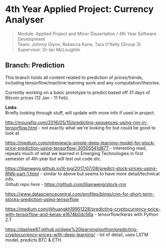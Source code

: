 # 4th Year Applied Project: Currency Analyser

> Module: Applied Project and Minor Dissertation / 4th Year Software Development  
> Team: Johnny Glynn, Rebecca Kane, Tara O'Kelly (Group 3)  
> Supervisor: Dr Ian McLoughlin

## Branch: Prediction
This branch holds all content related to prediction of prices/trends, including tensorflow/machine learning work and any computation/theories.  

Currently working on a basic prototype to predict based off 31 days of Bitcoin prices (12 Jan - 11 Feb).  

**Links**  
Briefly looking through stuff, will update with more info if used in project.  
  
http://mourafiq.com/2016/05/15/predicting-sequences-using-rnn-in-tensorflow.html - not exactly what we're looking for but could be good to look at.  
  
https://medium.com/mlreview/a-simple-deep-learning-model-for-stock-price-prediction-using-tensorflow-30505541d877 - interesting read, repeats much of what we learned in Emerging Technologies in first semester of 4th year but will test out code etc.  
  
https://lilianweng.github.io/lil-log/2017/07/08/predict-stock-prices-using-RNN-part-1.html - similar to above but seems to have more detail/technical info.  
*Github repo here* - https://github.com/lilianweng/stock-rnn
  
https://www.datasciencecentral.com/profiles/blogs/cnn-for-short-term-stocks-prediction-using-tensorflow  
  
https://medium.com/@huangkh19951228/predicting-cryptocurrency-price-with-tensorflow-and-keras-e1674b0dc58a - tensorflow/keras with Python 2.7  
  
https://dashee87.github.io/deep%20learning/python/predicting-cryptocurrency-prices-with-deep-learning/ - lot of detail, uses LSTM model, predicts BTC & ETH.  